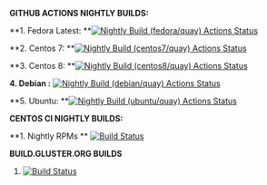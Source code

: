 **GITHUB ACTIONS NIGHTLY BUILDS:**

**1. Fedora Latest: **[![Nightly Build (fedora/quay) Actions Status](https://github.com/gluster/Gluster-Builds/actions/workflows/Nightly_Build_Fedora_Latest.yml/badge.svg)](https://github.com/gluster/Gluster-Builds/actions)

**2. Centos 7: **[![Nightly Build (centos7/quay) Actions Status](https://github.com/gluster/Gluster-Builds/actions/workflows/Nightly_Build_Centos7.yml/badge.svg)](https://github.com/gluster/Gluster-Builds/actions)

**3. Centos 8: **[![Nightly Build (centos8/quay) Actions Status](https://github.com/gluster/Gluster-Builds/actions/workflows/Nightly_Build_Centos8.yml/badge.svg)](https://github.com/gluster/Gluster-Builds/actions)

**4. Debian :** [![Nightly Build (debian/quay) Actions Status](https://github.com/gluster/Gluster-Builds/actions/workflows/nightly-build-debian.yml/badge.svg)](https://github.com/gluster/Gluster-Builds/actions)

**5. Ubuntu: **[![Nightly Build (ubuntu/quay) Actions Status](https://github.com/gluster/Gluster-Builds/actions/workflows/nightly-build-ubuntu.yml/badge.svg)](https://github.com/gluster/Gluster-Builds/actions)

**CENTOS CI NIGHTLY BUILDS:**

**1. Nightly RPMs **
[![Build Status](https://ci.centos.org/buildStatus/icon?job=gluster_build-rpms)](https://ci.centos.org/view/Gluster/job/gluster_build-rpms/)

**BUILD.GLUSTER.ORG BUILDS**
1. [![Build Status](https://build.gluster.org/buildStatus/icon?job=32-bit-build-smoke)](https://build.gluster.org/job/32-bit-build-smoke/)
